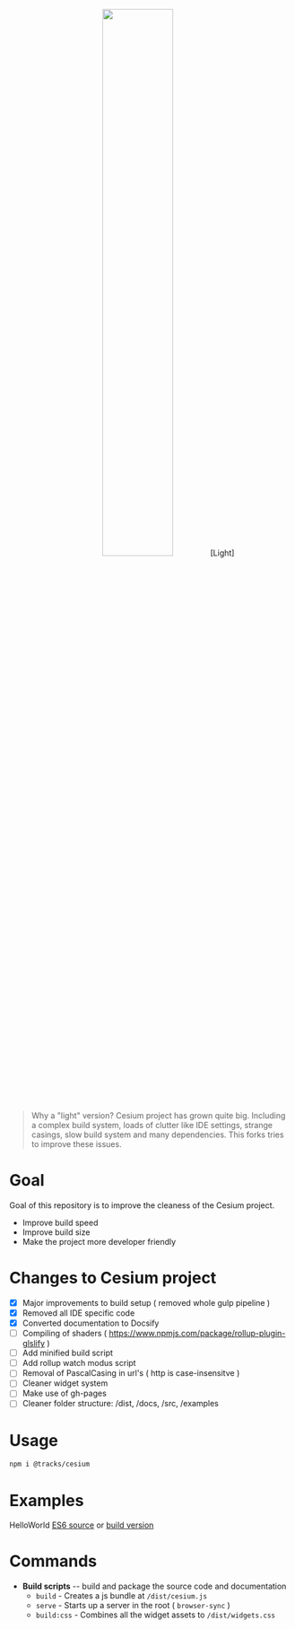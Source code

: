 <p align="center">
<img src="https://github.com/CesiumGS/cesium/wiki/logos/Cesium_Logo_Color.jpg" width="50%" />
[Light]
</p>

> Why a "light" version? Cesium project has grown quite big. Including a complex build system, loads of clutter like IDE settings, strange casings, slow build system and many dependencies. This forks tries to improve these issues.

# Goal
Goal of this repository is to improve the cleaness of the Cesium project.
- Improve build speed
- Improve build size 
- Make the project more developer friendly

# Changes to Cesium project
- [x] Major improvements to build setup ( removed whole gulp pipeline )
- [x] Removed all IDE specific code
- [x] Converted documentation to Docsify
- [ ] Compiling of shaders ( https://www.npmjs.com/package/rollup-plugin-glslify )
- [ ] Add minified build script
- [ ] Add rollup watch modus script
- [ ] Removal of PascalCasing in url's ( http is case-insensitve )
- [ ] Cleaner widget system
- [ ] Make use of gh-pages
- [ ] Cleaner folder structure: /dist, /docs, /src, /examples

# Usage
```sh
npm i @tracks/cesium
```

# Examples
HelloWorld [ES6 source](/apps/helloworld-src.html ':ignore') or [build version](/apps/helloworld.html ':ignore')
# Commands

- **Build scripts** -- build and package the source code and documentation
  - `build` - Creates a js bundle at `/dist/cesium.js`
  - `serve` - Starts up a server in the root ( `browser-sync` )
  - `build:css` - Combines all the widget assets to `/dist/widgets.css`
  